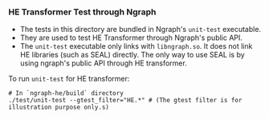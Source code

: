 ### HE Transformer Test through Ngraph

- The tests in this directory are bundled in Ngraph's `unit-test` executable.
- They are used to test HE Transformer through Ngraph's public API.
- The `unit-test` executable only links with `libngraph.so`. It does not link HE libraries (such
  as SEAL) directly. The only way to use SEAL is by using ngraph's public API through HE
  transformer.

To run `unit-test` for HE transformer:

```
# In `ngraph-he/build` directory
./test/unit-test --gtest_filter="HE.*" # (The gtest filter is for illustration purpose only.s)
```
